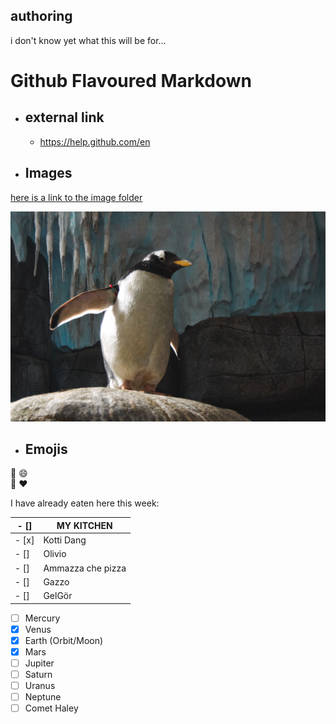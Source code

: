 ## authoring
i don't know yet what this will be for... 


# Github Flavoured Markdown

- ## external link
   -  https://help.github.com/en

- ## Images

[here is a link to the image folder](img/)

![here is a pengiuin](img/pingu1.jpg)

- ## Emojis
:metal:
:smile:
<br>
:hammer: :heart:

I have already eaten here this week:

|   - [] | MY KITCHEN |
|---|------------|
|   - [x]| Kotti Dang |
|   - [] | Olivio |
|   - [] | Ammazza che pizza |
|   - [] | Gazzo |
|   - [] | GelGör |
- [ ] Mercury
- [x] Venus
- [x] Earth (Orbit/Moon)
- [x] Mars
- [ ] Jupiter
- [ ] Saturn
- [ ] Uranus
- [ ] Neptune
- [ ] Comet Haley
